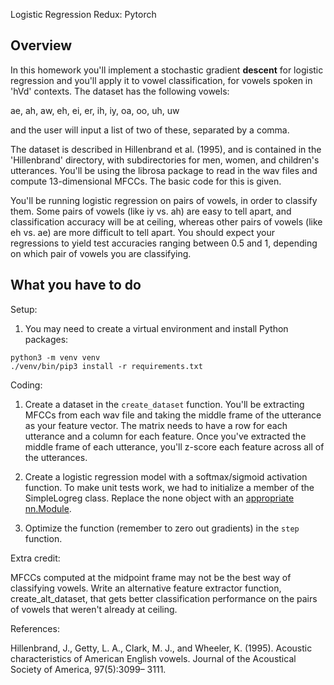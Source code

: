 Logistic Regression Redux: Pytorch


Overview
--------

In this homework you'll implement a stochastic gradient **descent** for
logistic regression and you'll apply it to vowel classification, for vowels
spoken in 'hVd' contexts.  The dataset has the following vowels:

   ae, ah, aw, eh, ei, er, ih, iy, oa, oo, uh, uw

and the user will input a list of two of these, separated by a comma.

The dataset is described in Hillenbrand et al. (1995), and is contained
in the 'Hillenbrand' directory, with subdirectories for men, women, and
children's utterances.  You'll be using the librosa package to read in
the wav files and compute 13-dimensional MFCCs.  The basic code for this 
is given.

You'll be running logistic regression on pairs of vowels, in order to
classify them.  Some pairs of vowels (like iy vs. ah) are easy to tell 
apart, and classification accuracy will be at ceiling, whereas other pairs 
of vowels (like eh vs. ae) are more difficult to tell apart.  You should 
expect your regressions to yield test accuracies ranging between 0.5 and 1, 
depending on which pair of vowels you are classifying.


What you have to do
----

Setup:

1. You may need to create a virtual environment and install Python
   packages:
   
```
python3 -m venv venv
./venv/bin/pip3 install -r requirements.txt
```

Coding:

1. Create a dataset in the `create_dataset` function.  You'll be extracting 
   MFCCs from each wav file and taking the middle frame of the utterance as 
   your feature vector.  The matrix needs to have a row for each utterance 
   and a column for each feature.  Once you've extracted the middle frame of
   each utterance, you'll z-score each feature across all of the utterances.

3. Create a logistic regression model with a softmax/sigmoid
   activation function.  To make unit tests work, we had to initialize
   a member of the SimpleLogreg class.  Replace the none object with
   an [appropriate nn.Module](https://pytorch.org/docs/stable/generated/torch.nn.Linear.html).

4. Optimize the function (remember to zero out gradients) in the
   `step` function.
   

Extra credit: 

MFCCs computed at the midpoint frame may not be the best way of 
classifying vowels.  Write an alternative feature extractor function, 
create_alt_dataset, that gets better classification performance on the
pairs of vowels that weren't already at ceiling.


References:

Hillenbrand, J., Getty, L. A., Clark, M. J., and Wheeler, K. (1995). Acoustic characteristics of American English vowels. Journal of the Acoustical Society of America, 97(5):3099– 3111.

